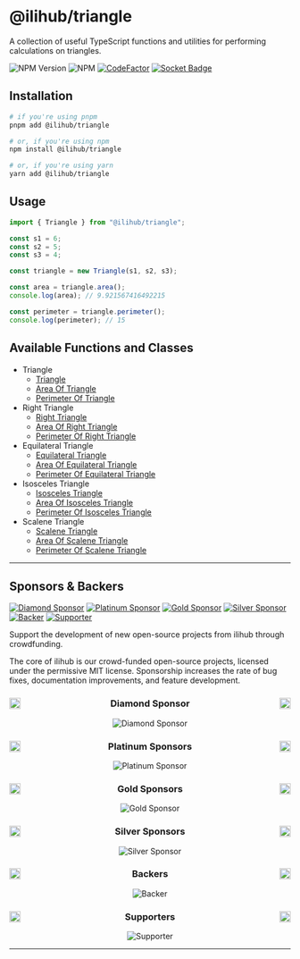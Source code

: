 # @ilihub/triangle

A collection of useful TypeScript functions and utilities for performing calculations on triangles.

![NPM Version](https://img.shields.io/npm/v/%40ilihub%2Ftriangle?color=33cd56&logo=npm)
![NPM](https://img.shields.io/npm/l/%40ilihub%2Ftriangle)
[![CodeFactor](https://www.codefactor.io/repository/github/ilihub/npm/badge)](https://www.codefactor.io/repository/github/ilihub/npm)
[![Socket Badge](https://socket.dev/api/badge/npm/package/@ilihub/triangle)](https://socket.dev/npm/package/@ilihub/triangle)

## Installation

```bash
# if you're using pnpm
pnpm add @ilihub/triangle

# or, if you're using npm
npm install @ilihub/triangle

# or, if you're using yarn
yarn add @ilihub/triangle
```

## Usage

```javascript
import { Triangle } from "@ilihub/triangle";

const s1 = 6;
const s2 = 5;
const s3 = 4;

const triangle = new Triangle(s1, s2, s3);

const area = triangle.area();
console.log(area); // 9.921567416492215

const perimeter = triangle.perimeter();
console.log(perimeter); // 15
```

## Available Functions and Classes

- Triangle
  - [Triangle](https://www.npmjs.com/package/@ilihub/triangle)
  - [Area Of Triangle](https://www.npmjs.com/package/@ilihub/area-of-triangle)
  - [Perimeter Of Triangle](https://www.npmjs.com/package/@ilihub/perimeter-of-triangle)
- Right Triangle
  - [Right Triangle](https://www.npmjs.com/package/@ilihub/right-triangle)
  - [Area Of Right Triangle](https://www.npmjs.com/package/@ilihub/area-of-right-triangle)
  - [Perimeter Of Right Triangle](https://www.npmjs.com/package/@ilihub/perimeter-of-right-triangle)
- Equilateral Triangle
  - [Equilateral Triangle](https://www.npmjs.com/package/@ilihub/equilateral-triangle)
  - [Area Of Equilateral Triangle](https://www.npmjs.com/package/@ilihub/area-of-equilateral-triangle)
  - [Perimeter Of Equilateral Triangle](https://www.npmjs.com/package/@ilihub/perimeter-of-equilateral-triangle)
- Isosceles Triangle
  - [Isosceles Triangle](https://www.npmjs.com/package/@ilihub/isosceles-triangle)
  - [Area Of Isosceles Triangle](https://www.npmjs.com/package/@ilihub/area-of-isosceles-triangle)
  - [Perimeter Of Isosceles Triangle](https://www.npmjs.com/package/@ilihub/perimeter-of-isosceles-triangle)
- Scalene Triangle
  - [Scalene Triangle](https://www.npmjs.com/package/@ilihub/scalene-triangle)
  - [Area Of Scalene Triangle](https://www.npmjs.com/package/@ilihub/area-of-scalene-triangle)
  - [Perimeter Of Scalene Triangle](https://www.npmjs.com/package/@ilihub/perimeter-of-scalene-triangle)

---

<!-- sponsors_and_backers_section_start -->

<!-- Please do not edit/update this section manually, it is automatically generated by the `sponsors.yml` workflow -->

## Sponsors & Backers

[![Diamond Sponsor][diamond_sponsor_img]][open_collective_url]
[![Platinum Sponsor][platinum_sponsor_img]][open_collective_url]
[![Gold Sponsor][gold_sponsor_img]][open_collective_url]
[![Silver Sponsor][silver_sponsor_img]][open_collective_url]
[![Backer][backer_img]][open_collective_url]
[![Supporter][supporter_img]][open_collective_url]

Support the development of new open-source projects from ilihub through crowdfunding.

The core of ilihub is our crowd-funded open-source projects, licensed under the permissive MIT license. Sponsorship increases the rate of bug fixes, documentation improvements, and feature development.

<div align="center">

### <img align="left" width="20" src="https://em-content.zobj.net/source/skype/289/gem-stone_1f48e.png" /> Diamond Sponsor <img align="right" width="20" src="https://em-content.zobj.net/source/skype/289/gem-stone_1f48e.png" />

![Diamond Sponsor][diamond_sponsor_logo_img]

### <img align="left" width="20" src="https://em-content.zobj.net/source/microsoft-teams/363/glowing-star_1f31f.png" /> Platinum Sponsors <img align="right" width="20" src="https://em-content.zobj.net/source/microsoft-teams/363/glowing-star_1f31f.png" />

![Platinum Sponsor][platinum_sponsor_logo_img]

### <img align="left" width="20" src="https://em-content.zobj.net/source/skype/289/1st-place-medal_1f947.png" /> Gold Sponsors <img align="right" width="20" src="https://em-content.zobj.net/source/skype/289/1st-place-medal_1f947.png" />

![Gold Sponsor][gold_sponsor_logo_img]

### <img align="left" width="20" src="https://em-content.zobj.net/source/skype/289/2nd-place-medal_1f948.png" /> Silver Sponsors <img align="right" width="20" src="https://em-content.zobj.net/source/skype/289/2nd-place-medal_1f948.png" />

![Silver Sponsor][silver_sponsor_logo_img]

### <img align="left" width="20" src="https://em-content.zobj.net/source/microsoft-teams/363/heart-with-ribbon_1f49d.png" /> Backers <img align="right" width="20" src="https://em-content.zobj.net/source/microsoft-teams/363/heart-with-ribbon_1f49d.png" />

![Backer][backer_logo_img]

### <img align="left" width="20" src="https://em-content.zobj.net/source/microsoft-teams/363/handshake_1f91d.png" /> Supporters <img align="right" width="20" src="https://em-content.zobj.net/source/microsoft-teams/363/handshake_1f91d.png" />

![Supporter][supporter_logo_img]

</div>

<!-- Reference Links -->

[open_collective_url]: https://opencollective.com/ilihub
[diamond_sponsor_img]: https://opencollective.com/ilihub/tiers/diamond-sponsor/badge.svg?label=%F0%9F%92%8E%20Diamond%20Sponsor%20%F0%9F%92%8E&color=brightgreen
[platinum_sponsor_img]: https://opencollective.com/ilihub/tiers/platinum-sponsor/badge.svg?label=%F0%9F%8C%9F%20Platinum%20Sponsor%20%F0%9F%8C%9F&color=brightgreen
[gold_sponsor_img]: https://opencollective.com/ilihub/tiers/gold-sponsor/badge.svg?label=%F0%9F%A5%87%20Gold%20Sponsor%20%F0%9F%A5%87&color=brightgreen
[silver_sponsor_img]: https://opencollective.com/ilihub/tiers/silver-sponsor/badge.svg?label=%F0%9F%A5%88%20Silver%20Sponsor%20%F0%9F%A5%88&color=brightgreen
[backer_img]: https://opencollective.com/ilihub/tiers/backer/badge.svg?label=%F0%9F%92%9D%20Backer%20%F0%9F%92%9D&color=brightgreen
[supporter_img]: https://opencollective.com/ilihub/tiers/supporter/badge.svg?label=%F0%9F%A4%9D%20Supporter%20%F0%9F%A4%9D&color=brightgreen
[diamond_sponsor_logo_img]: https://opencollective.com/ilihub/tiers/diamond-sponsor.svg?avatarHeight=164&width=600&button=false
[platinum_sponsor_logo_img]: https://opencollective.com/ilihub/tiers/platinum-sponsor.svg?avatarHeight=128&width=600&button=false
[gold_sponsor_logo_img]: https://opencollective.com/ilihub/tiers/gold-sponsor.svg?avatarHeight=96&width=600&button=false
[silver_sponsor_logo_img]: https://opencollective.com/ilihub/tiers/silver-sponsor.svg?avatarHeight=84&width=600&button=false
[backer_logo_img]: https://opencollective.com/ilihub/tiers/backer.svg?avatarHeight=60&width=600
[supporter_logo_img]: https://opencollective.com/ilihub/tiers/supporter.svg?avatarHeight=36&width=600

<!-- Reference Links End -->

<!-- sponsors_and_backers_section_end -->

---
